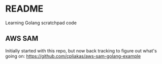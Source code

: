 # README

Learning Golang scratchpad code

## AWS SAM

Initially started with this repo, but now back tracking to figure out what's going on:
https://github.com/cpliakas/aws-sam-golang-example

